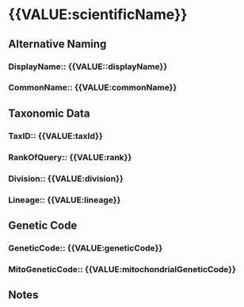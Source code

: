 # {{VALUE:scientificName}}

## Alternative Naming

### DisplayName:: {{VALUE::displayName}}
### CommonName:: {{VALUE:commonName}}

## Taxonomic Data

### TaxID:: {{VALUE:taxId}}
### RankOfQuery:: {{VALUE:rank}}
### Division:: {{VALUE:division}}
### Lineage:: {{VALUE:lineage}}

## Genetic Code

### GeneticCode:: {{VALUE:geneticCode}}
### MitoGeneticCode:: {{VALUE:mitochondrialGeneticCode}}

## Notes
